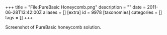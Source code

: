 +++
title = "File:PureBasic Honeycomb.png"
description = ""
date = 2011-06-28T13:42:00Z
aliases = []
[extra]
id = 9978
[taxonomies]
categories = []
tags = []
+++

Screenshot of PureBasic honeycomb solution.
